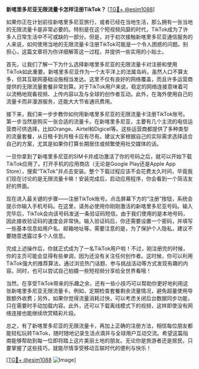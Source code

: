 **新喀里多尼亚无限流量卡怎样注册TikTok？** [[TG💪+ @esim1088](https://t.me/s/esim1088)]

如果你正在计划前往新喀里多尼亚旅行，或者已经在当地生活，那么拥有一张当地的无限流量卡是非常必要的。特别是在这个短视频风靡的时代，TikTok成为了许多人日常生活中不可或缺的一部分。但是，对于初次接触新喀里多尼亚通信服务的人来说，如何使用当地的无限流量卡注册TikTok可能是一个令人困惑的问题。别担心，这篇文章将为你详细解答这一过程，并提供一些实用的小贴士。

首先，让我们了解一下为什么选择新喀里多尼亚的无限流量卡对注册和使用TikTok如此重要。新喀里多尼亚作为一个太平洋上的法属岛屿，虽然人口不算太多，但其互联网基础设施相当发达。这里不仅有良好的网络覆盖，而且许多运营商提供的无限流量套餐非常划算。对于TikTok用户来说，稳定的网络连接意味着可以流畅地观看视频、上传内容以及与全球的创作者互动。此外，在海外使用自己的流量卡而非漫游服务，还能大大节省通讯费用。

接下来，我们来一步步教你如何用新喀里多尼亚的无限流量卡注册TikTok账号。第一步当然是购买一张合适的流量卡。在新喀里多尼亚，主要有几个主流的电信运营商可供选择，比如Orange、Airtel和Digicel等。这些运营商都提供了多种类型的流量套餐，从日租卡到月租卡应有尽有。建议大家根据自己的实际需求选择适合自己的方案，尤其是如果你打算长期居住或频繁使用社交媒体的话。

一旦你拿到了新喀里多尼亚的SIM卡并成功激活了你的号码之后，就可以开始下载TikTok应用了。打开手机的应用商店（无论是Google Play还是Apple App Store），搜索“TikTok”并点击安装。整个下载过程应该不会花费太久时间，毕竟我们现在讨论的是无限流量卡嘛！安装完成后，启动应用程序，你会看到一个简洁友好的界面。

现在进入最关键的步骤——注册TikTok账号。点击屏幕下方的“注册”按钮，系统会提示你输入手机号码。在这里，请务必使用你刚刚激活的新喀里多尼亚号码。输入完毕后，TikTok会向该号码发送一条验证码短信。由于我们使用的是本地号码，因此接收验证码的速度会非常快。输入验证码后，你还需要设置一个密码，并填写一些基本信息如用户名、邮箱地址等。需要注意的是，为了保护个人隐私，建议不要随意透露过多个人信息。

完成上述操作后，你就正式成为了一名TikTok用户啦！不过，刚注册完的时候，你的主页可能会显得有些单调，因为还没有关注任何创作者。这时候，你可以利用TikTok强大的推荐算法，通过浏览热门话题、参与挑战活动等方式发现有趣的内容。同时，也可以尝试自己拍摄一些短视频分享给全世界看哦！

当然，在享受TikTok带来的乐趣之余，还有一些小技巧可以帮助你更好地利用这张新喀里多尼亚无限流量卡。例如，定期检查套餐剩余流量情况，避免超量使用导致额外收费；另外，如果你觉得流量消耗过快，可以考虑关闭后台数据同步功能，只在需要时手动加载内容。此外，还可以下载离线模式下的视频，这样即使没有网络连接也能继续欣赏精彩片段。

总之，有了新喀里多尼亚的无限流量卡，再加上正确的注册方法，相信每位朋友都能轻松玩转TikTok，随时随地记录生活点滴并与全球用户互动交流。希望这篇指南能够帮助到每一位即将踏上这片美丽土地的朋友。无论你是旅游者还是居民，只要掌握了这些技巧，就能尽情享受移动互联时代的便利与快乐！

[[TG💪+ @esim1088](https://t.me/s/esim1088) ![Image](https://i.postimg.cc/4NQfJmqS/Snipaste-2025-05-13-00-14-12.png)]